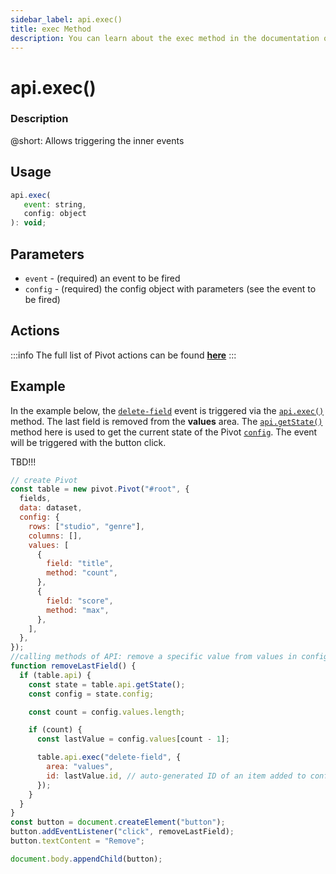 ```yaml
---
sidebar_label: api.exec()
title: exec Method
description: You can learn about the exec method in the documentation of the DHTMLX JavaScript Pivot library. Browse developer guides and API reference, try out code examples and live demos, and download a free 30-day evaluation version of DHTMLX Pivot.
---
```


# api.exec()

### Description

@short: Allows triggering the inner events

## Usage

~~~jsx {}
api.exec(
   event: string,
   config: object
): void;
~~~

## Parameters

- `event` - (required) an event to be fired
- `config` - (required) the config object with parameters (see the event to be fired)

## Actions

:::info
The full list of Pivot actions can be found [**here**](/api/overview/events_overview)
:::

## Example

In the example below, the [`delete-field`](/api/events/delete-field-event) event is triggered via the [`api.exec()`](/api/methods/exec) method. The last field is removed from the **values** area. The [`api.getState()`](/api/internal/getstate-method) method here is used to get the current state of the Pivot [`config`](/api/config/config-property). The event will be triggered with the button click.

TBD!!!

~~~jsx {}
// create Pivot
const table = new pivot.Pivot("#root", {
  fields,
  data: dataset,
  config: {
    rows: ["studio", "genre"],
    columns: [],
    values: [
      {
        field: "title",
        method: "count",
      },
      {
        field: "score",
        method: "max",
      },
    ],
  },
});
//calling methods of API: remove a specific value from values in config
function removeLastField() {
  if (table.api) {
    const state = table.api.getState();
    const config = state.config;

    const count = config.values.length;

    if (count) {
      const lastValue = config.values[count - 1];

      table.api.exec("delete-field", {
        area: "values",
        id: lastValue.id, // auto-generated ID of an item added to config.values
      });
    }
  }
}
const button = document.createElement("button");
button.addEventListener("click", removeLastField);
button.textContent = "Remove";

document.body.appendChild(button);
~~~
